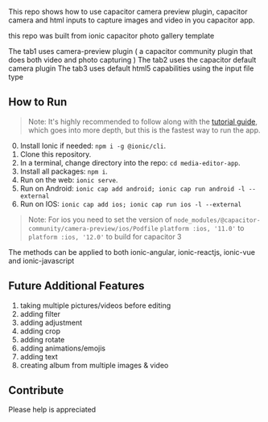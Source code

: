 This repo shows how to use capacitor camera preview plugin, capacitor camera and html inputs to capture images and video in you capacitor app.


this repo was built from ionic capacitor photo gallery template

The tab1 uses camera-preview plugin ( a capacitor community plugin that does both video and photo capturing )
The tab2 uses the capacitor default camera plugin
The tab3 uses default html5 capabilities using the input file type

## How to Run

> Note: It's highly recommended to follow along with the [tutorial guide](https://ionicframework.com/docs/angular/your-first-app), which goes into more depth, but this is the fastest way to run the app. 

0) Install Ionic if needed: `npm i -g @ionic/cli`.
1) Clone this repository.
2) In a terminal, change directory into the repo: `cd media-editor-app`.
3) Install all packages: `npm i`.
4) Run on the web: `ionic serve`.
5) Run on Android: `ionic cap add android; ionic cap run android -l --external`
6) Run on IOS: `ionic cap add ios; ionic cap run ios -l --external`

> Note: For ios you need to set the version of `node_modules/@capacitor-community/camera-preview/ios/Podfile` 
> `platform :ios, '11.0'` to `platform :ios, '12.0'` to build for capacitor 3


The methods can be applied to both ionic-angular, ionic-reactjs, ionic-vue and ionic-javascript

## Future Additional Features

1) taking multiple pictures/videos before editing
2) adding filter
3) adding adjustment
4) adding crop 
5) adding rotate
6) adding animations/emojis
7) adding text
8) creating album from multiple images & video

## Contribute
Please help is appreciated 
